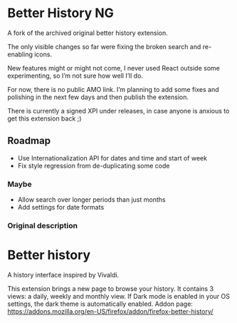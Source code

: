 # Better History NG

A fork of the archived original better history extension.

The only visible changes so far were fixing the broken search and re-enabling icons.

New features might or might not come, I never used React outside some experimenting, so I’m not sure how well I’ll do.

For now, there is no public AMO link. I’m planning to add some fixes and polishing in the next few days and then 
publish the extension.

There is currently a signed XPI under releases, in case anyone is anxious to get this extension back ;)

## Roadmap

* Use Internationalization API for dates and time and start of week
* Fix style regression from de-duplicating some code

### Maybe

* Allow search over longer periods than just months
* Add settings for date formats


### Original description

# Better history

A history interface inspired by Vivaldi.

This extension brings a new page to browse your history.
It contains 3 views: a daily, weekly and monthly view.
If Dark mode is enabled in your OS settings, the dark theme is automatically enabled.
Addon page: https://addons.mozilla.org/en-US/firefox/addon/firefox-better-history/
